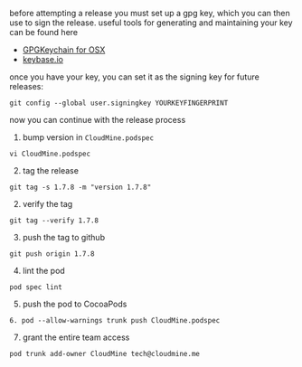 before attempting a release you must set up a gpg key, which you can then use to sign the release.  useful tools for generating and maintaining your key can be found here

* [GPGKeychain for OSX](https://gpgtools.org/)
* [keybase.io](https://keybase.io/)

once you have your key, you can set it as the signing key for future releases:

```
git config --global user.signingkey YOURKEYFINGERPRINT
```

now you can continue with the release process

1. bump version in `CloudMine.podspec`
```
vi CloudMine.podspec
```
2. tag the release
```
git tag -s 1.7.8 -m "version 1.7.8"
```
2. verify the tag
```
git tag --verify 1.7.8
```
3. push the tag to github
```
git push origin 1.7.8
```
4. lint the pod
```
pod spec lint
```
5. push the pod to CocoaPods
```
6. pod --allow-warnings trunk push CloudMine.podspec
```
7. grant the entire team access
```
pod trunk add-owner CloudMine tech@cloudmine.me
```
